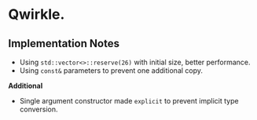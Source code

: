 # Qwirkle.

## Implementation Notes
- Using `std::vector<>::reserve(26)` with initial size, better performance.
- Using `const&` parameters to prevent one additional copy.


**Additional**

- Single argument constructor made `explicit` to prevent implicit type conversion.

